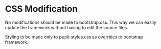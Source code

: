 # CSS Modification
No modifications should be made to bootstrap.css.  This way we can easily update the framework without having to edit the source files.

Styling to be made only to pupil-styles.css as overrides to bootstrap framework. 